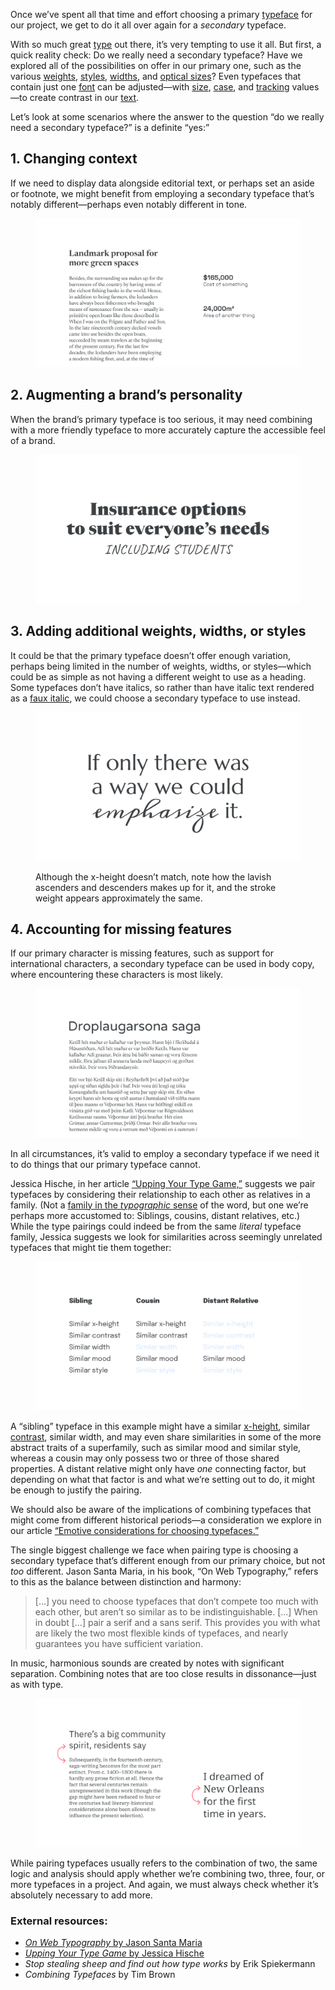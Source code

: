 
Once we’ve spent all that time and effort choosing a primary [typeface](/glossary/typeface) for our project, we get to do it all over again for a *secondary* typeface.

With so much great [type](/glossary/type) out there, it’s very tempting to use it all. But first, a quick reality check: Do we really need a secondary typeface? Have we explored all of the possibilities on offer in our primary one, such as the various [weights](/glossary/weight), [styles](/glossary/style), [widths](/glossary/width), and [optical sizes](/glossary/optical_sizes)? Even typefaces that contain just one [font](/glossary/font) can be adjusted—with [size](/glossary/point_size), [case](/glossary/uppercase_lowercase), and [tracking](/glossary/tracking_letter_spacing) values—to create contrast in our [text](/glossary/text_copy).

Let’s look at some scenarios where the answer to the question “do we really need a secondary typeface?” is a definite “yes:”

## 1. Changing context

If we need to display data alongside editorial text, or perhaps set an aside or footnote, we might benefit from employing a secondary typeface that’s notably different—perhaps even notably different in tone.

<figure>

![A heading and paragraphs of text on the left, with “key facts” displayed in a separate column of text, representing an online newspaper article. The primary text is set in a serious serif typeface; the facts are set in a modern sans serif typeface.](images/2.6.1.svg)

</figure>

## 2. Augmenting a brand’s personality

When the brand’s primary typeface is too serious, it may need combining with a more friendly typeface to more accurately capture the accessible feel of a brand.

<figure>

![“Insurance options to suit everyone’s needs”—set in a heavy, contemporary serif face—followed by “including students“—set in a handwritten-style face.](images/2.6.2.svg)

</figure>

## 3. Adding additional weights, widths, or styles

It could be that the primary typeface doesn’t offer enough variation, perhaps being limited in the number of weights, widths, or styles—which could be as simple as not having a different weight to use as a heading. Some typefaces don’t have italics, so rather than have italic text rendered as a [faux italic](/glossary/faux_fake_pseudo_synthesized), we could choose a secondary typeface to use instead.

<figure>

![“If only there was a way we could emphasize it” set in a modern, semi-flared sans serif typeface, except for the word “emphasize”, set in a calligraphic face.](images/thumbnail.svg)
<figcaption>Although the x-height doesn’t match, note how the lavish ascenders and descenders makes up for it, and the stroke weight appears approximately the same.</figcaption>

</figure>

## 4. Accounting for missing features

If our primary character is missing features, such as support for international characters, a secondary typeface can be used in body copy, where encountering these characters is most likely.

<figure>

![An article with an English-language heading and Icelandic-language paragraph text, set in different typefaces.](images/2.6.4.svg)

</figure>

In all circumstances, it’s valid to employ a secondary typeface if we need it to do things that our primary typeface cannot.

Jessica Hische, in her article [“Upping Your Type Game,”](https://www.jessicahische.is/talkingtype) suggests we pair typefaces by considering their relationship to each other as relatives in a family. (Not a [family in the *typographic* sense](/glossary/family_or_type_family_or_font_family) of the word, but one we’re perhaps more accustomed to: Siblings, cousins, distant relatives, etc.) While the type pairings could indeed be from the same *literal* typeface family, Jessica suggests we look for similarities across seemingly unrelated typefaces that might tie them together:

<figure>

![A recreation of Jessica Hische’s diagram of related type family members.](images/2.6.5.svg)

</figure>

A “sibling” typeface in this example might have a similar [x-height](/glossary/x_height), similar [contrast](/glossary/contrast), similar width, and may even share similarities in some of the more abstract traits of a superfamily, such as similar mood and similar style, whereas a cousin may only possess two or three of those shared properties. A distant relative might only have *one* connecting factor, but depending on what that factor is and what we’re setting out to do, it might be enough to justify the pairing.

We should also be aware of the implications of combining typefaces that might come from different historical periods—a consideration we explore in our article [“Emotive considerations for choosing typefaces.”](/lesson/emotive_considerations_for_choosing_typefaces)

The single biggest challenge we face when pairing type is choosing a secondary typeface that’s different enough from our primary choice, but not *too* different. Jason Santa Maria, in his book, “On Web Typography,” refers to this as the balance between distinction and harmony:

> [...] you need to choose typefaces that don’t compete too much with each other, but aren’t so similar as to be indistinguishable. [...] When in doubt […] pair a serif and a sans serif. This provides you with what are likely the two most flexible kinds of typefaces, and nearly guarantees you have sufficient variation.
>

In music, harmonious sounds are created by notes with significant separation. Combining notes that are too close results in dissonance—just as with type.

<figure>

![On the left, a heading set in a sans serif typeface and a paragraph beneath it set in a serif face from the same family. On the right, a sentence set in a sans serif face, with the serif version from the same family used inline instead of a bold weight.](images/2.6.6.svg)

</figure>

While pairing typefaces usually refers to the combination of two, the same logic and analysis should apply whether we’re combining two, three, four, or more typefaces in a project. And again, we must always check whether it’s absolutely necessary to add more.

### External resources:

- [*On Web Typography* by Jason Santa Maria](https://abookapart.com/products/on-web-typography)
- [*Upping Your Type Game* by Jessica Hische](https://www.jessicahische.is/talkingtype)
- *Stop stealing sheep and find out how type works* by Erik Spiekermann
- *Combining Typefaces* by Tim Brown

